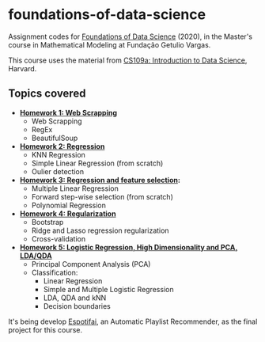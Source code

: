 # foundations-of-data-science

Assignment codes for [Foundations of Data Science](https://emap.fgv.br/disciplina/mestrado/fundamentos-de-ciencia-de-dados) (2020), in the Master's course in Mathematical Modeling at Fundação Getulio Vargas.

This course uses the material from [CS109a: Introduction to Data Science](https://harvard-iacs.github.io/2019-CS109A/), Harvard.

## Topics covered

- **[Homework 1: Web Scrapping](https://github.com/lucasresck/foundations-of-data-science/tree/master/cs109a_hw1/)**
  - Web Scrapping
  - RegEx
  - BeautifulSoup
- **[Homework 2: Regression](https://github.com/lucasresck/foundations-of-data-science/tree/master/cs109a_hw2/)**
  - KNN Regression
  - Simple Linear Regression (from scratch)
  - Oulier detection
- **[Homework 3: Regression and feature selection](https://github.com/lucasresck/foundations-of-data-science/tree/master/cs109a_hw3/):**
  - Multiple Linear Regression
  - Forward step-wise selection (from scratch)
  - Polynomial Regression
- **[Homework 4: Regularization](https://github.com/lucasresck/foundations-of-data-science/tree/master/cs109a_hw4/)**
  - Bootstrap
  - Ridge and Lasso regression regularization
  - Cross-validation
- **[Homework 5: Logistic Regression, High Dimensionality and PCA, LDA/QDA](https://github.com/lucasresck/foundations-of-data-science/tree/master/cs109a_hw5)**
  - Principal Component Analysis (PCA)
  - Classification:
    - Linear Regression
    - Simple and Multiple Logistic Regression
    - LDA, QDA and kNN
    - Decision boundaries
  
It's being develop [Espotifai](https://github.com/lucasresck/espotifai), an Automatic Playlist Recommender, as the final project for this course.

